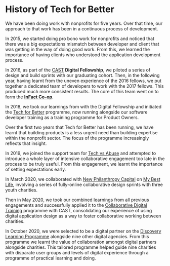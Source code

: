 # History of Tech for Better

We have been doing work with nonprofits for five years. Over that time, our approach to that work has been in a continuous process of development.

In 2015, we started doing pro bono work for nonprofits and noticed that there was a big expectations mismatch between developer and client that was getting in the way of doing good work. From this, we learned the importance of having clients who understood the application development process.

In 2016, as part of the [CAST](https://www.wearecast.org.uk/) **Digital Fellowship**, we piloted a series of design and build sprints with our graduating cohort. Then, in the following year, having learnt from the uneven experience of the 2016 fellows, we put together a dedicated team of developers to work with the 2017 fellows. This produced much more consistent results. The core of this team went on to form the [**InFact Co-op**](https://www.infactcoop.com/).

In 2018, we took our learnings from with the Digital Fellowship and initiated the [Tech for Better](case-studies/tfb.md) programme, now running alongside our software developer training as a training programme for Product Owners.

Over the first two years that Tech for Better has been running, we have learnt that building products is a less urgent need than building expertise within the nonprofit sector. The focus of the programme increasingly reflects that insight.

In 2019, we joined the support team for [Tech vs Abuse](case-studies/tvsa.md) and attempted to introduce a whole layer of intensive collaborative engagement too late in the process to be truly useful. From this engagement, we learnt the importance of setting expectations early.

In March 2020, we collaborated with [New Philanthropy Capital](https://www.thinknpc.org/) on [My Best Life](case-studies/mbl.md), involving a series of fully-online collaborative design sprints with three youth charities.

Then in May 2020, we took our combined learnings from all previous engagements and successfully applied it to the [Collaborative Digital Training](case-studies/cdt.md) programme with CAST, consolidating our experience of using digital application design as a way to foster collaborative working between charities.

In October 2020, we were selected to be a digital partner on the [Discovery Learning Programme](case-studies/dlp.md) alongside nine other digital agencies. From this programme we learnt the value of collaboration amongst digital partners alongside charities. This tailored programme helped guide nine charities with disparate user groups and levels of digital experience through a programme of practical learning and doing.

